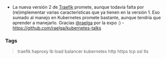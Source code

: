* La nueva versión 2 de [Traefik](https://traefik.io/) promete, aunque todavia falta por
  (re)implementar varias características que ya tienen en la versión 1.
  Eso sumado al manejo en Kubernetes promete bastante, aunque tendría que aprender a manejarlo.
  Gracias [@raelga](https://github.com/raelga) por la expo :) - https://github.com/raelga/kubernetes-talks
  

### Tags
> traefik haproxy lb load balancer kubernetes http https tcp ssl tls
